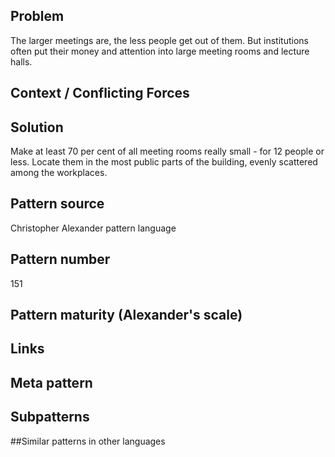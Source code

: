 ## Problem
The larger meetings are, the less people get out of them. But institutions often put their money and attention into large meeting rooms and lecture halls.


## Context / Conflicting Forces


## Solution
Make at least 70 per cent of all meeting rooms really small - for 12 people or less. Locate them in the most public parts of the building, evenly scattered among the workplaces.

## Pattern source
Christopher Alexander pattern language

## Pattern number
151

## Pattern maturity (Alexander's scale)

 
## Links
 
 
## Meta pattern	
 
 
## Subpatterns	
 
 
##Similar patterns in other languages




